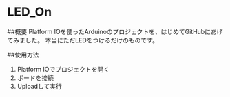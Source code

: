 # LED_On

##概要
Platform IOを使ったArduinoのプロジェクトを、はじめてGitHubにあげてみました。
本当にただLEDをつけるだけのものです。

##使用方法
1. Platform IOでプロジェクトを開く
2. ボードを接続
3. Uploadして実行